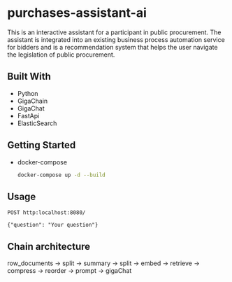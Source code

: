 # purchases-assistant-ai
This is an interactive assistant for a participant in public procurement. The assistant is integrated into an existing business process automation service for bidders and is a recommendation system that helps the user navigate the legislation of public procurement.

## Built With
* Python
* GigaChain
* GigaChat
* FastApi
* ElasticSearch

## Getting Started

* docker-compose
  ```sh
  docker-compose up -d --build
  ```
## Usage 
`POST http:localhost:8080/`

`{"question": "Your question"}`

## Chain architecture
row_documents -> split -> summary -> split -> embed -> retrieve -> compress -> reorder -> prompt -> gigaChat
